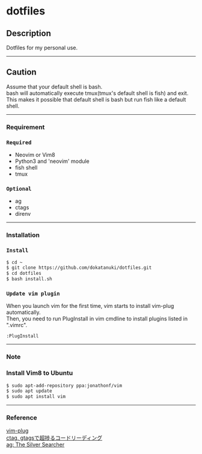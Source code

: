 # dotfiles


## Description
Dotfiles for my personal use.  

---

## Caution
Assume that your default shell is bash.  
bash will automatically execute tmux(tmux's default shell is fish) and exit.  
This makes it possible that default shell is bash but run fish like a default shell.  

---

### Requirement
### `Required`
- Neovim or Vim8
- Python3 and 'neovim' module
- fish shell
- tmux
### `Optional`
- ag
- ctags
- direnv

---

### Installation
### `Install`
```sh
$ cd ~
$ git clone https://github.com/dokatanuki/dotfiles.git
$ cd dotfiles
$ bash install.sh
```

### `Update vim plugin`
When you launch vim for the first time, vim starts to install vim-plug automatically.  
Then, you need to run PlugInstall in vim cmdline to install plugins listed in ".vimrc".
```
:PlugInstall
```

---

### Note
### Install Vim8 to Ubuntu
```sh
$ sudo apt-add-repository ppa:jonathonf/vim
$ sudo apt update
$ sudo apt install vim
```

---

### Reference
[vim-plug](https://github.com/junegunn/vim-plug "vim-plug")  
[ctag, gtagsで超捗るコードリーディング](https://qiita.com/coil_msp123/items/cb36e6698aa6734a901e "ctag, gtagsで超捗るコードリーディング")  
[ag: The Silver Searcher](https://github.com/ggreer/the_silver_searcher "The Silver Searcher")
